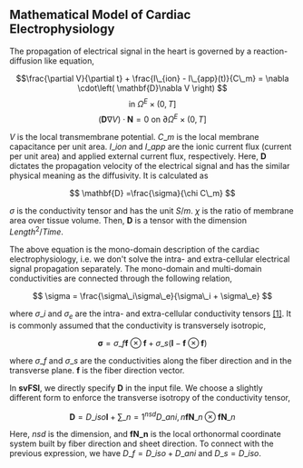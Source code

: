 ## Mathematical Model of Cardiac Electrophysiology ##

The propagation of electrical signal in the heart is governed by a reaction-diffusion like equation,

$$\frac{\partial V}{\partial t} + \frac{I\_{ion} - I\_{app}(t)}{C\_m}  = \nabla \cdot\left( \mathbf{D}\nabla V \right) $$ 
$$ \mathrm{in~} \Omega^E\times(0,T] \nonumber$$
$$(\mathbf{D}\nabla V) \cdot \mathbf{N}=0 \mathrm{~on~} \partial\Omega^E\times(0,T]$$

$V$ is the local transmembrane potential. $C\_m$ is the local membrane capacitance per unit area. $I\_{ion}$ and $I\_{app}$ are the ionic current flux (current per unit area) and applied external current flux, respectively. Here, $\mathbf{D}$ dictates the propagation velocity of the electrical signal and has the similar physical meaning as the diffusivity. It is calculated as

$$
\mathbf{D} =\frac{\sigma}{\chi C\_m}
$$

$\sigma$ is the conductivity tensor and has the unit $S/m$. $\chi$ is the ratio of membrane area over tissue volume. Then, $\mathbf{D}$ is a tensor with the dimension $Length^2/Time$.

The above equation is the mono-domain description of the cardiac electrophysiology, i.e. we don't solve the intra- and extra-cellular electrical signal propagation separately. The mono-domain and multi-domain conductivities are connected through the following relation,

$$  \sigma = \frac{\sigma\_i\sigma\_e}{\sigma\_i + \sigma\_e} $$

where $\sigma\_i$ and $\sigma_e$ are the intra- and extra-cellular conductivity tensors <a href="#ref-1">[1]</a>. It is commonly assumed that the conductivity is transversely isotropic,

$$ \mathbf{\sigma} = \sigma\_f \mathbf{f}\otimes \mathbf{f} + \sigma\_s (\mathbf{I}-\mathbf{f}\otimes \mathbf{f}) $$

where $\sigma\_f$ and $\sigma\_s$ are the conductivities along the fiber direction and in the transverse plane. $\mathbf{f}$ is the fiber direction vector.

In <strong>svFSI</strong>, we directly specify $\mathbf{D}$ in the input file. We choose a slightly different form to enforce the transverse isotropy of the conductivity tensor,

$$  \mathbf{D} = D\_{iso}\mathbf{I} + \sum\_{n=1}^{nsd}D\_{ani,n}\mathbf{fN}\_n\otimes\mathbf{fN}\_n $$

Here, $nsd$ is the dimension, and $\mathbf{fN\_n}$ is the local orthonormal coordinate system built by fiber direction and sheet direction. To connect with the previous expression, we have $D\_f=D\_{iso}+D\_{ani}$ and $D\_s=D\_{iso}$.

